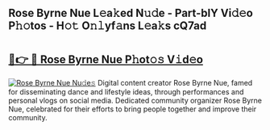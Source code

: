 ## Rose Byrne Nue L𝚎a𝚔ed N𝚞𝚍e - Part-blY Vi𝚍𝚎o P𝚑𝚘tos - H𝚘𝚝 O𝚗𝚕yf𝚊ns L𝚎a𝚔s cQ7ad

# <h2><a href="http://kf8cupi.oniu.top/?m=Rose+Byrne+Nue">🔗👉 🔴 Rose Byrne Nue P𝚑ot𝚘𝚜 V𝚒d𝚎o</a></h2>

[![Rose Byrne Nue Nu𝚍e𝚜](https://i.imgur.com/0qMVB7G.gif)](http://kf8cupi.oniu.top/?m=Rose+Byrne+Nue)
Digital content creator Rose Byrne Nue, famed for disseminating dance and lifestyle ideas, through performances and personal vlogs on social media. Dedicated community organizer Rose Byrne Nue, celebrated for their efforts to bring people together and improve their community.  
